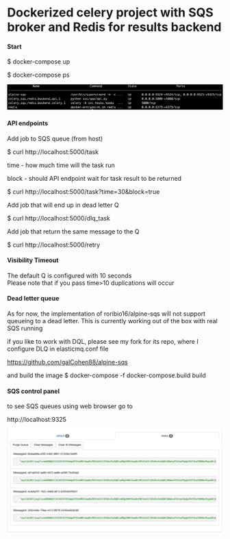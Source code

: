 # Dockerized celery project with SQS broker and Redis for results backend

#### Start

$ docker-compose up

$ docker-compose ps

![After up](svcs.png?raw=true "TFT screen")

#### API endpoints

Add job to SQS queue (from host)

$ curl http://localhost:5000/task

time - how much time will the task run

block - should API endpoint wait for task result to be returned 

$ curl http://localhost:5000/task?time=30&block=true

Add job that will end up in dead letter Q

$ curl http://localhost:5000/dlq_task

Add job that return the same message to the Q

$ curl http://localhost:5000/retry


#### Visibility Timeout
The default Q is configured with 10 seconds  
Please note that if you pass time>10 duplications will occur

#### Dead letter queue
As for now, the implementation of roribio16/alpine-sqs will not support queueing to a dead letter. This is currently 
working out of the box with real SQS running 

if you like to work with DQL, please see my fork for its repo, where I configure DLQ in elasticmq.conf file 

https://github.com/galCohen88/alpine-sqs

and build the image 
$ docker-compose -f docker-compose.build build


#### SQS control panel
to see SQS queues using web browser go to 

http://localhost:9325

![Messages in control panel](QQ.png?raw=true "TFT screen")

